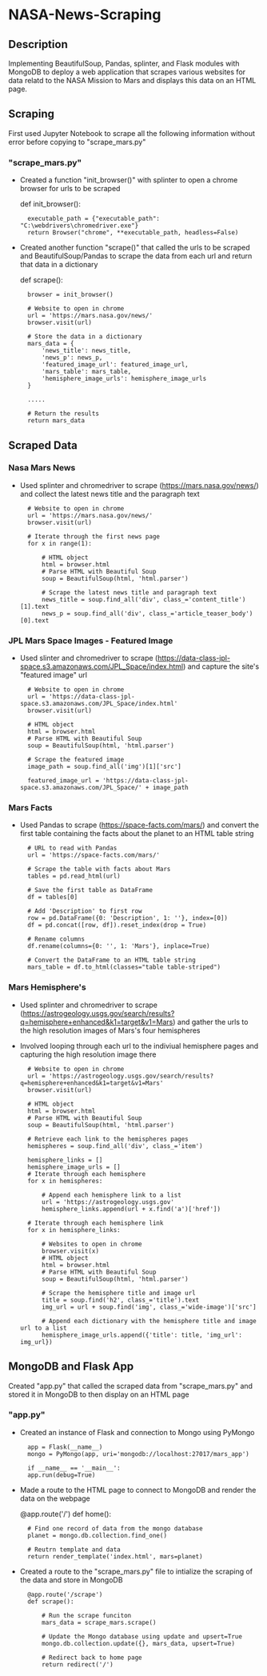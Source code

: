 # NASA-News-Scraping

## Description
Implementing BeautifulSoup, Pandas, splinter, and Flask modules with MongoDB to deploy a web application that scrapes various websites for data relatd to the NASA Mission to Mars and displays this data on an HTML page.

## Scraping
First used Jupyter Notebook to scrape all the following information without error before copying to "scrape_mars.py"

### "scrape_mars.py"
* Created a function "init_browser()" with splinter to open a chrome browser for urls to be scraped

    def init_browser():
    
        executable_path = {"executable_path": "C:\webdrivers\chromedriver.exe"}
        return Browser("chrome", **executable_path, headless=False)

* Created another function "scrape()" that called the urls to be scraped and BeautifulSoup/Pandas to scrape the data from each url and return that data in a dictionary

    def scrape():

        browser = init_browser()

        # Website to open in chrome
        url = 'https://mars.nasa.gov/news/'
        browser.visit(url)

        # Store the data in a dictionary
        mars_data = {
            'news_title': news_title,
            'news_p': news_p,
            'featured_image_url': featured_image_url,
            'mars_table': mars_table,
            'hemisphere_image_urls': hemisphere_image_urls
        }

        .....

        # Return the results
        return mars_data

## Scraped Data

### Nasa Mars News
* Used splinter and chromedriver to scrape (https://mars.nasa.gov/news/) and collect the latest news title and the paragraph text

        # Website to open in chrome
        url = 'https://mars.nasa.gov/news/'
        browser.visit(url)

        # Iterate through the first news page
        for x in range(1):

            # HTML object
            html = browser.html
            # Parse HTML with Beautiful Soup
            soup = BeautifulSoup(html, 'html.parser')
    
            # Scrape the latest news title and paragraph text
            news_title = soup.find_all('div', class_='content_title')[1].text
            news_p = soup.find_all('div', class_='article_teaser_body')[0].text


### JPL Mars Space Images - Featured Image
* Used slinter and chromedriver to scrape (https://data-class-jpl-space.s3.amazonaws.com/JPL_Space/index.html) and capture the site's "featured image" url

        # Website to open in chrome
        url = 'https://data-class-jpl-space.s3.amazonaws.com/JPL_Space/index.html'
        browser.visit(url)

        # HTML object
        html = browser.html
        # Parse HTML with Beautiful Soup
        soup = BeautifulSoup(html, 'html.parser')

        # Scrape the featured image
        image_path = soup.find_all('img')[1]['src']

        featured_image_url = 'https://data-class-jpl-space.s3.amazonaws.com/JPL_Space/' + image_path

### Mars Facts
* Used Pandas to scrape (https://space-facts.com/mars/) and convert the first table containing the facts about the planet to an HTML table string

        # URL to read with Pandas
        url = 'https://space-facts.com/mars/'

        # Scrape the table with facts about Mars
        tables = pd.read_html(url)

        # Save the first table as DataFrame
        df = tables[0]

        # Add 'Description' to first row
        row = pd.DataFrame({0: 'Description', 1: ''}, index=[0])
        df = pd.concat([row, df]).reset_index(drop = True)

        # Rename columns
        df.rename(columns={0: '', 1: 'Mars'}, inplace=True)

        # Convert the DataFrame to an HTML table string
        mars_table = df.to_html(classes="table table-striped")

### Mars Hemisphere's
* Used splinter and chromedriver to scrape (https://astrogeology.usgs.gov/search/results?q=hemisphere+enhanced&k1=target&v1=Mars) and gather the urls to the high resolution images of Mars's four hemispheres
* Involved looping through each url to the indiviual hemisphere pages and capturing the high resolution image there

        # Website to open in chrome
        url = 'https://astrogeology.usgs.gov/search/results?q=hemisphere+enhanced&k1=target&v1=Mars'
        browser.visit(url)

        # HTML object
        html = browser.html
        # Parse HTML with Beautiful Soup
        soup = BeautifulSoup(html, 'html.parser')

        # Retrieve each link to the hemispheres pages
        hemispheres = soup.find_all('div', class_='item')

        hemisphere_links = []
        hemisphere_image_urls = []
        # Iterate through each hemisphere
        for x in hemispheres:
        
            # Append each hemisphere link to a list
            url = 'https://astrogeology.usgs.gov'
            hemisphere_links.append(url + x.find('a')['href'])
        
        # Iterate through each hemisphere link
        for x in hemisphere_links:
        
            # Websites to open in chrome
            browser.visit(x)
            # HTML object
            html = browser.html
            # Parse HTML with Beautiful Soup
            soup = BeautifulSoup(html, 'html.parser')

            # Scrape the hemisphere title and image url
            title = soup.find('h2', class_='title').text
            img_url = url + soup.find('img', class_='wide-image')['src']
                                    
            # Append each dictionary with the hemisphere title and image url to a list
            hemisphere_image_urls.append({'title': title, 'img_url': img_url})

## MongoDB and Flask App
Created "app.py" that called the scraped data from "scrape_mars.py" and stored it in MongoDB to then display on an HTML page

### "app.py"
* Created an instance of Flask and connection to Mongo using PyMongo

        app = Flask(__name__)
        mongo = PyMongo(app, uri='mongodb://localhost:27017/mars_app')

        if __name__ == '__main__':
        app.run(debug=True)

* Made a route to the HTML page to connect to MongoDB and render the data on the webpage

    @app.route('/')
    def home():

        # Find one record of data from the mongo database
        planet = mongo.db.collection.find_one()

        # Reutrn template and data
        return render_template('index.html', mars=planet)

* Created a route to the "scrape_mars.py" file to intialize the scraping of the data and store in MongoDB 

        @app.route('/scrape')
        def scrape():

            # Run the scrape funciton
            mars_data = scrape_mars.scrape()

            # Update the Mongo database using update and upsert=True
            mongo.db.collection.update({}, mars_data, upsert=True)

            # Redirect back to home page
            return redirect('/')






